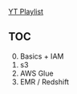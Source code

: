 [YT Playlist](https://www.youtube.com/playlist?list=PLOlK8ytA0MgjYGVrz0hS4w3UPQ1-VV2uX)

## TOC
0. Basics + IAM
1. s3
2. AWS Glue
3. EMR / Redshift 

